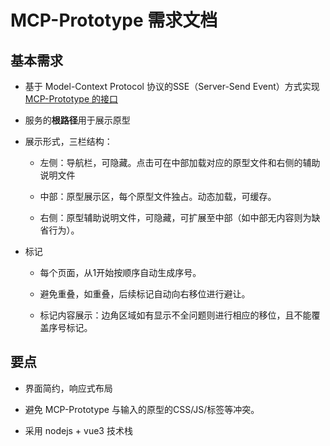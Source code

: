 # MCP-Prototype 需求文档

## 基本需求

- 基于 Model-Context Protocol 协议的SSE（Server-Send Event）方式实现 [MCP-Prototype 的接口](../../interface.md)

- 服务的**根路径**用于展示原型

- 展示形式，三栏结构：
  
  - 左侧：导航栏，可隐藏。点击可在中部加载对应的原型文件和右侧的辅助说明文件
  
  - 中部：原型展示区，每个原型文件独占。动态加载，可缓存。
  
  - 右侧：原型辅助说明文件，可隐藏，可扩展至中部（如中部无内容则为缺省行为）。

- 标记
  
  - 每个页面，从1开始按顺序自动生成序号。
  
  - 避免重叠，如重叠，后续标记自动向右移位进行避让。
  
  - 标记内容展示：边角区域如有显示不全问题则进行相应的移位，且不能覆盖序号标记。

## 要点

- 界面简约，响应式布局

- 避免 MCP-Prototype 与输入的原型的CSS/JS/标签等冲突。

- 采用 nodejs + vue3 技术栈
